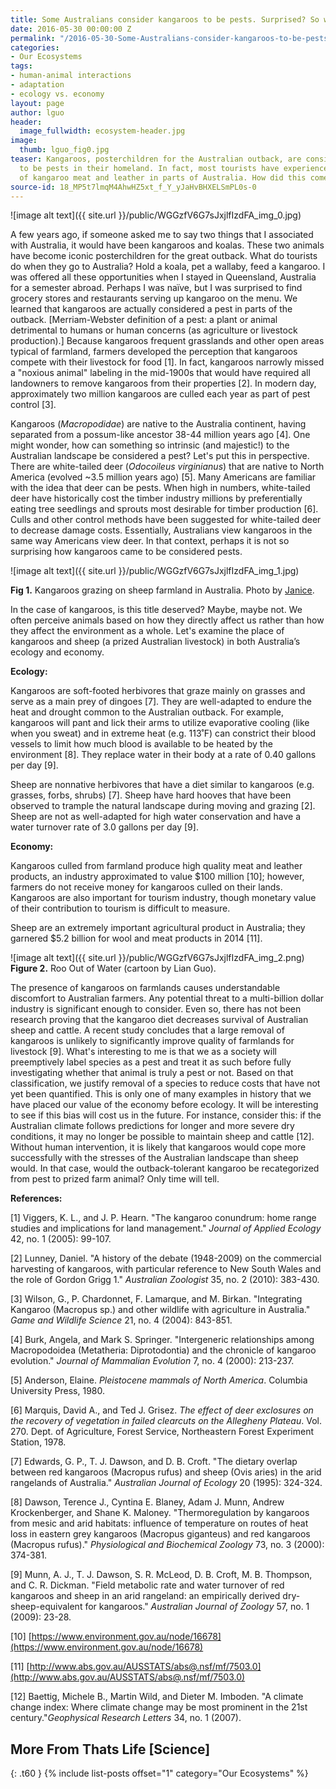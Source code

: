 ```yaml
---
title: Some Australians consider kangaroos to be pests. Surprised? So was I.
date: 2016-05-30 00:00:00 Z
permalink: "/2016-05-30-Some-Australians-consider-kangaroos-to-be-pests-LGuo"
categories:
- Our Ecosystems
tags:
- human-animal interactions
- adaptation
- ecology vs. economy
layout: page
author: lguo
header:
  image_fullwidth: ecosystem-header.jpg
image:
  thumb: lguo_fig0.jpg
teaser: Kangaroos, posterchildren for the Australian outback, are considered by some
  to be pests in their homeland. In fact, most tourists have experienced the availability
  of kangaroo meat and leather in parts of Australia. How did this come to be?
source-id: 18_MP5t7lmqM4AhwHZ5xt_f_Y_yJaHvBHXELSmPL0s-0
---
```


![image alt text]({{ site.url }}/public/WGGzfV6G7sJxjlfIzdFA_img_0.jpg)

A few years ago, if someone asked me to say two things that I associated with Australia, it would have been kangaroos and koalas. These two animals have become iconic posterchildren for the great outback. What do tourists do when they go to Australia? Hold a koala, pet a wallaby, feed a kangaroo. I was offered all these opportunities when I stayed in Queensland, Australia for a semester abroad. Perhaps I was naïve, but I was surprised to find grocery stores and restaurants serving up kangaroo on the menu. We learned that kangaroos are actually considered a pest in parts of the outback. [Merriam-Webster definition of a pest: a plant or animal detrimental to humans or human concerns (as agriculture or livestock production).] Because kangaroos frequent grasslands and other open areas typical of farmland, farmers developed the perception that kangaroos compete with their livestock for food [1]. In fact, kangaroos narrowly missed a "noxious animal" labeling in the mid-1900s that would have required all landowners to remove kangaroos from their properties [2]. In modern day, approximately two million kangaroos are culled each year as part of pest control [3].   

Kangaroos (*Macropodidae*) are native to the Australia continent, having separated from a possum-like ancestor 38-44 million years ago [4]. One might wonder, how can something so intrinsic (and majestic!) to the Australian landscape be considered a pest? Let's put this in perspective. There are white-tailed deer (*Odocoileus virginianus*) that are native to North America (evolved ~3.5 million years ago) [5]. Many Americans are familiar with the idea that deer can be pests. When high in numbers, white-tailed deer have historically cost the timber industry millions by preferentially eating tree seedlings and sprouts most desirable for timber production [6]. Culls and other control methods have been suggested for white-tailed deer to decrease damage costs. Essentially, Australians view kangaroos in the same way Americans view deer. In that context, perhaps it is not so surprising how kangaroos came to be considered pests. 

![image alt text]({{ site.url }}/public/WGGzfV6G7sJxjlfIzdFA_img_1.jpg)

**Fig 1.** Kangaroos grazing on sheep farmland in Australia. Photo by [Janice](http://anatlasinmypurse.com/australia-2000/).

In the case of kangaroos, is this title deserved? Maybe, maybe not. We often perceive animals based on how they directly affect us rather than how they affect the environment as a whole. Let's examine the place of kangaroos and sheep (a prized Australian livestock) in both Australia’s ecology and economy.

**Ecology:**

Kangaroos are soft-footed herbivores that graze mainly on grasses and serve as a main prey of dingoes [7]. They are well-adapted to endure the heat and drought common to the Australian outback. For example, kangaroos will pant and lick their arms to utilize evaporative cooling (like when you sweat) and in extreme heat (e.g. 113˚F) can constrict their blood vessels to limit how much blood is available to be heated by the environment [8]. They replace water in their body at a rate of 0.40 gallons per day [9].

Sheep are nonnative herbivores that have a diet similar to kangaroos (e.g. grasses, forbs, shrubs) [7]. Sheep have hard hooves that have been observed to trample the natural landscape during moving and grazing [2]. Sheep are not as well-adapted for high water conservation and have a water turnover rate of 3.0 gallons per day [9].

**Economy:**

Kangaroos culled from farmland produce high quality meat and leather products, an industry approximated to value $100 million [10]; however, farmers do not receive money for kangaroos culled on their lands. Kangaroos are also important for tourism industry, though monetary value of their contribution to tourism is difficult to measure.

Sheep are an extremely important agricultural product in Australia; they garnered $5.2 billion for wool and meat products in 2014 [11]. 

![image alt text]({{ site.url }}/public/WGGzfV6G7sJxjlfIzdFA_img_2.png)
**Figure 2.** Roo Out of Water (cartoon by Lian Guo).

The presence of kangaroos on farmlands causes understandable discomfort to Australian farmers. Any potential threat to a multi-billion dollar industry is significant enough to consider. Even so, there has not been research proving that the kangaroo diet decreases survival of Australian sheep and cattle. A recent study concludes that a large removal of kangaroos is unlikely to significantly improve quality of farmlands for livestock [9]. What's interesting to me is that we as a society will preemptively label species as a pest and treat it as such before fully investigating whether that animal is truly a pest or not. Based on that classification, we justify removal of a species to reduce costs that have not yet been quantified. This is only one of many examples in history that we have placed our value of the economy before ecology. It will be interesting to see if this bias will cost us in the future. For instance, consider this: if the Australian climate follows predictions for longer and more severe dry conditions, it may no longer be possible to maintain sheep and cattle [12]. Without human intervention, it is likely that kangaroos would cope more successfully with the stresses of the Australian landscape than sheep would. In that case, would the outback-tolerant kangaroo be recategorized from pest to prized farm animal? Only time will tell.

**References:**

[1] Viggers, K. L., and J. P. Hearn. "The kangaroo conundrum: home range studies and implications for land management." *Journal of Applied Ecology* 42, no. 1 (2005): 99-107.

[2] Lunney, Daniel. "A history of the debate (1948-2009) on the commercial harvesting of kangaroos, with particular reference to New South Wales and the role of Gordon Grigg 1." *Australian Zoologist* 35, no. 2 (2010): 383-430. 

[3] Wilson, G., P. Chardonnet, F. Lamarque, and M. Birkan. "Integrating Kangaroo (Macropus sp.) and other wildlife with agriculture in Australia." *Game and Wildlife Science* 21, no. 4 (2004): 843-851. 

[4] Burk, Angela, and Mark S. Springer. "Intergeneric relationships among Macropodoidea (Metatheria: Diprotodontia) and the chronicle of kangaroo evolution." *Journal of Mammalian Evolution* 7, no. 4 (2000): 213-237. 

[5] Anderson, Elaine. *Pleistocene mammals of North America*. Columbia University Press, 1980.

[6] Marquis, David A., and Ted J. Grisez. *The effect of deer exclosures on the recovery of vegetation in failed clearcuts on the Allegheny Plateau*. Vol. 270. Dept. of Agriculture, Forest Service, Northeastern Forest Experiment Station, 1978.

[7] Edwards, G. P., T. J. Dawson, and D. B. Croft. "The dietary overlap between red kangaroos (Macropus rufus) and sheep (Ovis aries) in the arid rangelands of Australia." *Australian Journal of Ecology* 20 (1995): 324-324.

[8] Dawson, Terence J., Cyntina E. Blaney, Adam J. Munn, Andrew Krockenberger, and Shane K. Maloney. "Thermoregulation by kangaroos from mesic and arid habitats: influence of temperature on routes of heat loss in eastern grey kangaroos (Macropus giganteus) and red kangaroos (Macropus rufus)." *Physiological and Biochemical Zoology* 73, no. 3 (2000): 374-381.

[9] Munn, A. J., T. J. Dawson, S. R. McLeod, D. B. Croft, M. B. Thompson, and C. R. Dickman. "Field metabolic rate and water turnover of red kangaroos and sheep in an arid rangeland: an empirically derived dry-sheep-equivalent for kangaroos." *Australian Journal of Zoology* 57, no. 1 (2009): 23-28.

[10] [https://www.environment.gov.au/node/16678](https://www.environment.gov.au/node/16678)

[11] [http://www.abs.gov.au/AUSSTATS/abs@.nsf/mf/7503.0](http://www.abs.gov.au/AUSSTATS/abs@.nsf/mf/7503.0)

[12] Baettig, Michele B., Martin Wild, and Dieter M. Imboden. "A climate change index: Where climate change may be most prominent in the 21st century."*Geophysical Research Letters* 34, no. 1 (2007).

## More From Thats Life [Science]
{: .t60 }
{% include list-posts offset="1" category="Our Ecosystems" %}
